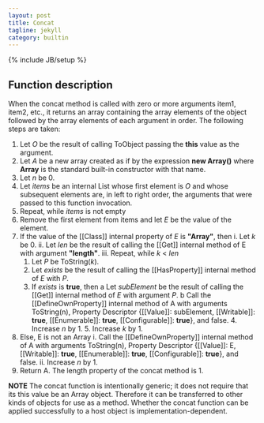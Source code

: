 ```yaml
---
layout: post
title: Concat
tagline: jekyll
category: builtin
---
```


{% include JB/setup %}

## Function description
When  the concat  method  is  called  with  zero  or  more  arguments item1,  item2,  etc.,  it  returns  an  array 
containing the array elements of the object followed by the array elements of each argument in order. 
The following steps are taken: 
1.  Let _O_ be the result of calling ToObject passing the __this__ value as the argument. 
2.  Let _A_ be a new array created as if by the expression __new Array()__ where __Array__ is the standard built-in 
constructor with that name. 
3.  Let _n_ be 0. 
4.  Let _items_ be an internal List whose first element is _O_ and whose subsequent elements are, in left to right 
order, the arguments that were passed to this function invocation. 
5.  Repeat, while _items_ is not empty 
  1.  Remove the first element from items and let _E_ be the value of the element. 
  2.  If the value of the \[\[Class]] internal property of _E_ is __"Array"__, then 
    i.  Let _k_ be 0. 
    ii.  Let _len_ be the result of calling the \[\[Get]] internal method of E with argument __"length"__. 
    iii.  Repeat, while _k_ < _len_ 
      1.  Let _P_ be ToString(_k_). 
      2.  Let _exists_ be the result of calling the \[\[HasProperty]] internal method of _E_ with _P_. 
      3.  If _exists_ is __true__, then 
        a  Let _subElement_ be the result of calling the \[\[Get]] internal method of _E_ 
        with argument _P_. 
        b  Call the \[\[DefineOwnProperty]] internal method of A with arguments 
        ToString(n), Property Descriptor {\[\[Value]]: subElement, \[\[Writable]]: 
        __true__, \[\[Enumerable]]: __true__, \[\[Configurable]]: __true__}, and false. 
    4.  Increase _n_ by 1. 
    5.  Increase _k_ by 1. 
  3.  Else, E is not an Array 
    i.  Call the \[\[DefineOwnProperty]] internal method of A with arguments ToString(n), Property 
    Descriptor {\[\[Value]]: E, \[\[Writable]]: __true__, \[\[Enumerable]]: __true__, \[\[Configurable]]: __true__}, 
    and false. 
    ii.  Increase _n_ by 1. 
6.  Return A. 
The length property of the concat method is 1. 
 
__NOTE__  The concat  function  is  intentionally  generic;  it  does  not  require  that  its  this  value  be  an  Array  object. 
Therefore it can be transferred to other kinds of objects for use as a method. Whether the concat function can be applied 
successfully to a host object is implementation-dependent. 

